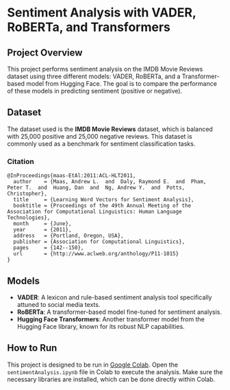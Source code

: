 # Sentiment Analysis with VADER, RoBERTa, and Transformers

## Project Overview

This project performs sentiment analysis on the IMDB Movie Reviews dataset using three different models: VADER, RoBERTa, and a Transformer-based model from Hugging Face. The goal is to compare the performance of these models in predicting sentiment (positive or negative).

## Dataset

The dataset used is the **IMDB Movie Reviews** dataset, which is balanced with 25,000 positive and 25,000 negative reviews. This dataset is commonly used as a benchmark for sentiment classification tasks.

### Citation
```plaintext
@InProceedings{maas-EtAl:2011:ACL-HLT2011,
  author    = {Maas, Andrew L.  and  Daly, Raymond E.  and  Pham, Peter T.  and  Huang, Dan  and  Ng, Andrew Y.  and  Potts, Christopher},
  title     = {Learning Word Vectors for Sentiment Analysis},
  booktitle = {Proceedings of the 49th Annual Meeting of the Association for Computational Linguistics: Human Language Technologies},
  month     = {June},
  year      = {2011},
  address   = {Portland, Oregon, USA},
  publisher = {Association for Computational Linguistics},
  pages     = {142--150},
  url       = {http://www.aclweb.org/anthology/P11-1015}
}
```

## Models

- **VADER**: A lexicon and rule-based sentiment analysis tool specifically attuned to social media texts.
- **RoBERTa**: A transformer-based model fine-tuned for sentiment analysis.
- **Hugging Face Transformers**: Another transformer model from the Hugging Face library, known for its robust NLP capabilities.

## How to Run

This project is designed to be run in [Google Colab](https://colab.research.google.com/). Open the `sentimentAnalysis.ipynb` file in Colab to execute the analysis. Make sure the necessary libraries are installed, which can be done directly within Colab.
